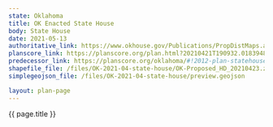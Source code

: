 ```yaml
---
state: Oklahoma
title: OK Enacted State House
body: State House
date: 2021-05-13
authoritative_link: https://www.okhouse.gov/Publications/PropDistMaps.aspx
planscore_link: https://planscore.org/plan.html?20210421T190932.018394874Z
predecessor_link: https://planscore.org/oklahoma/#!2012-plan-statehouse-eg
shapefile_file: /files/OK-2021-04-state-house/OK-Proposed_HD_20210423.zip
simplegeojson_file: /files/OK-2021-04-state-house/preview.geojson

layout: plan-page
---
```


{{ page.title }}
